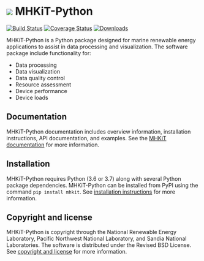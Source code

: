 ![](figures/logo.png) MHKiT-Python
=====================================

[![Build Status](https://travis-ci.org/MHKiT-Software/MHKiT-Python.svg?branch=master)](https://travis-ci.org/MHKiT-Software/MHKiT-Python)
[![Coverage Status](https://coveralls.io/repos/github/MHKiT-Software/MHKiT-Python/badge.svg?branch=master)](https://coveralls.io/github/MHKiT-Software/MHKiT-Python?branch=master)
[![Downloads](https://pepy.tech/badge/mhkit)](https://pepy.tech/project/mhkit)

MHKiT-Python is a Python package designed for marine renewable energy applications to assist in 
data processing and visualization.  The software package include functionality for:

* Data processing
* Data visualization
* Data quality control
* Resource assessment
* Device performance
* Device loads

Documentation
------------------
MHKiT-Python documentation includes overview information, installation instructions, API documentation, and examples.
See the [MHKiT documentation](https://mhkit-software.github.io/MHKiT) for more information.

Installation
------------------------
MHKiT-Python requires Python (3.6 or 3.7) along with several Python 
package dependencies.  MHKiT-Python can be installed from PyPI using the command ``pip install mhkit``.
See [installation instructions](https://mhkit-software.github.io/MHKiT/installation.html) for more information.

Copyright and license
------------------------
MHKiT-Python is copyright through the National Renewable Energy Laboratory, 
Pacific Northwest National Laboratory, and Sandia National Laboratories. 
The software is distributed under the Revised BSD License.
See [copyright and license](LICENSE.md) for more information.
